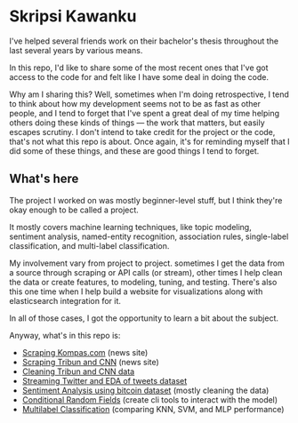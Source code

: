 # Skripsi Kawanku

I've helped several friends work on their bachelor's thesis throughout the last several years by various means.

In this repo, I'd like to share some of the most recent ones that I've got access to the code for and felt like I have some deal in doing the code.

Why am I sharing this? Well, sometimes when I'm doing retrospective, I tend to think about how my development seems not to be as fast as other people, and I tend to forget that I've spent a great deal of my time helping others doing these kinds of things — the work that matters, but easily escapes scrutiny. I don't intend to take credit for the project or the code, that's not what this repo is about. Once again, it's for reminding myself that I did some of these things, and these are good things I tend to forget.

## What's here

The project I worked on was mostly beginner-level stuff, but I think they're okay enough to be called a project.

It mostly covers machine learning techniques, like topic modeling, sentiment analysis, named-entity recognition, association rules, single-label classification, and multi-label classification.

My involvement vary from project to project. sometimes I get the data from a source through scraping or API calls (or stream), other times I help clean the data or create features, to modeling, tuning, and testing. There's also this one time when I help build a website for visualizations along with elasticsearch integration for it.

In all of those cases, I got the opportunity to learn a bit about the subject.

Anyway, what's in this repo is:

- [Scraping Kompas.com][Mirul Kompas] (news site)
- [Scraping Tribun and CNN][Ulin Scraping] (news site)
- [Cleaning Tribun and CNN data][Ulin Cleaning]
- [Streaming Twitter and EDA of tweets dataset][Jims Mlaju]
- [Sentiment Analysis using bitcoin dataset][Jims Cleaning] (mostly cleaning the data)
- [Conditional Random Fields][Widi CLI] (create cli tools to interact with the model)
- [Multilabel Classification][Thor Modeling] (comparing KNN, SVM, and MLP performance)

[//]: # (Links)

[Mirul Kompas]: https://colab.research.google.com/drive/12_i_bWh3N8lBt9xh9tTLH6HQBV8TJFnS?usp=sharing
[Ulin Scraping]: https://github.com/vioxcd/scraping-cnn-and-tribunnews
[Ulin Cleaning]: https://github.com/vioxcd/cleaning-cnn-and-tribunnews
[Jims Mlaju]: https://github.com/vioxcd/mlaju
[Jims Cleaning]: https://colab.research.google.com/drive/1VRfcm-3tmE6LZDvJYxjM0315fl3c1ieE?usp=sharing
[Widi CLI]: https://github.com/vioxcd/crf-ner-cli
[Thor Modeling]: https://colab.research.google.com/drive/1Czh6pUPUUHNt-HvWWCA3UOeBm60KqzJW?usp=sharing

